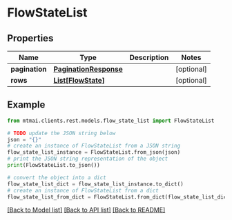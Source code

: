 # FlowStateList


## Properties

Name | Type | Description | Notes
------------ | ------------- | ------------- | -------------
**pagination** | [**PaginationResponse**](PaginationResponse.md) |  | [optional] 
**rows** | [**List[FlowState]**](FlowState.md) |  | [optional] 

## Example

```python
from mtmai.clients.rest.models.flow_state_list import FlowStateList

# TODO update the JSON string below
json = "{}"
# create an instance of FlowStateList from a JSON string
flow_state_list_instance = FlowStateList.from_json(json)
# print the JSON string representation of the object
print(FlowStateList.to_json())

# convert the object into a dict
flow_state_list_dict = flow_state_list_instance.to_dict()
# create an instance of FlowStateList from a dict
flow_state_list_from_dict = FlowStateList.from_dict(flow_state_list_dict)
```
[[Back to Model list]](../README.md#documentation-for-models) [[Back to API list]](../README.md#documentation-for-api-endpoints) [[Back to README]](../README.md)


